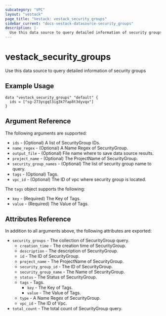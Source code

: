 ```yaml
---
subcategory: "VPC"
layout: "vestack"
page_title: "Vestack: vestack_security_groups"
sidebar_current: "docs-vestack-datasource-security_groups"
description: |-
  Use this data source to query detailed information of security groups
---
```

# vestack_security_groups
Use this data source to query detailed information of security groups
## Example Usage
```hcl
data "vestack_security_groups" "default" {
  ids = ["sg-273ycgql3ig3k7fap8t3dyvqx"]
}
```
## Argument Reference
The following arguments are supported:
* `ids` - (Optional) A list of SecurityGroup IDs.
* `name_regex` - (Optional) A Name Regex of SecurityGroup.
* `output_file` - (Optional) File name where to save data source results.
* `project_name` - (Optional) The ProjectName of SecurityGroup.
* `security_group_names` - (Optional) The list of security group name to query.
* `tags` - (Optional) Tags.
* `vpc_id` - (Optional) The ID of vpc where security group is located.

The `tags` object supports the following:

* `key` - (Required) The Key of Tags.
* `value` - (Required) The Value of Tags.

## Attributes Reference
In addition to all arguments above, the following attributes are exported:
* `security_groups` - The collection of SecurityGroup query.
    * `creation_time` - The creation time of SecurityGroup.
    * `description` - The description of SecurityGroup.
    * `id` - The ID of SecurityGroup.
    * `project_name` - The ProjectName of SecurityGroup.
    * `security_group_id` - The ID of SecurityGroup.
    * `security_group_name` - The Name of SecurityGroup.
    * `status` - The Status of SecurityGroup.
    * `tags` - Tags.
        * `key` - The Key of Tags.
        * `value` - The Value of Tags.
    * `type` - A Name Regex of SecurityGroup.
    * `vpc_id` - The ID of Vpc.
* `total_count` - The total count of SecurityGroup query.


